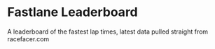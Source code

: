 # Fastlane Leaderboard

A leaderboard of the fastest lap times, latest data pulled straight from racefacer.com
